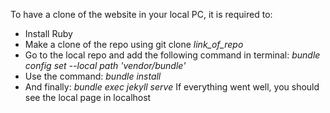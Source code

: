 To have a clone of the website in your local PC, it is required to:
* Install Ruby
* Make a clone of the repo using git clone *link_of_repo*
* Go to the local repo and add the following command in terminal: *bundle config set --local path 'vendor/bundle'*
* Use the command: *bundle install*
* And finally: *bundle exec jekyll serve*
If everything went well, you should see the local page in localhost
